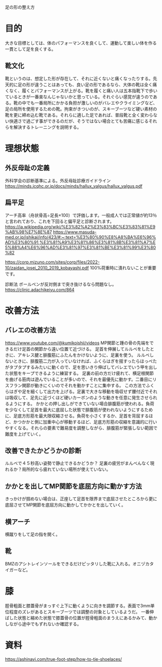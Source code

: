 足の形の整え方

# 目的
大きな目標としては、体のパフォーマンスを良くして、運動して楽しい体を作る一貫として足を良くする。

## 靴文化
靴というのは、想定した形が存在して、それに近くないと痛くなったりする。先天的に足の形が違うことはあっても、良い足の形であるなら、大体の靴は全く痛くなく、履くとパフォーマンスが上がる。靴を履くと痛い人は五本指靴下で歩いているときが一番楽なんじゃないかと思っている。それぐらい感覚が違うのである。靴の中でも一番局所にかかる負担が激しいのがバレエやクライミングなど、足の局所を使用するための靴。拘束がきついのが、スキーブーツなど硬い素材の靴を更に締め込む靴である。それらに適した足であれば、普段靴と全く変わらない快適さで過ごす事ができるのだが、そうではない場合とても苦痛に感じるそれらを解決するトレーニングを説明する。

# 理想状態

## 外反母趾の定義
外科学会の診断基準による。外反母趾診療ガイドライン
https://minds.jcqhc.or.jp/docs/minds/hallux_valgus/hallux_valgus.pdf

## 扁平足
アーチ高率（舟状骨高÷足長×100）で評価します。一般成人では正常値が約13％と言われており、これを下回ると偏平足と診断されます。
https://ja.wikipedia.org/wiki/%E3%82%A2%E3%83%BC%E3%83%81%E9%AB%98%E7%8E%87
https://www.masuda-med.or.jp/ishikai/info/423/#:~:text=%E3%80%90%E8%A8%BA%E6%96%AD%E3%80%91,%E3%81%A9%E3%81%86%E3%81%8B%E3%81%A7%E5%88%A4%E6%96%AD%E3%81%97%E3%81%BE%E3%81%99%E3%80%82

https://corp.mizuno.com/sites/corp/files/2022-10/zaidan_josei_2010_2019_kobayashi.pdf
100%荷重時に潰れないことが重要です。

診断法
ボールペンが反対側まで突き抜けるなら問題なし。
https://clinic.adachikeiyu.com/864

# 改善方法
## バレエの改善方法
https://www.youtube.com/@kumikoishii/videos
MP関節と踵の骨の先端をできるだけ足首の関節から遠い位置て近づける。
足首を伸展してルルベをしたときに、アキレス腱と腓腹筋にふたんをかけないように、足裏を使う。
ルルベしないときに、腓腹筋二力が入っていなければ、ふくらはぎを揺すったらほっぺたがタプタプするみたいに動くので、足を思いきり伸ばしてバレエでいう甲を出した状態をキープできるように練習する。
足裏の前の方だけ疲れて、横足根関節を曲げる筋肉は遊んでいることが多いので、それを最優先に動かす。二番目にリスフラン関節が動きにくいのでそれを動かすことに集中する。
この方法でふくらはぎや足を細くして出力を上げる。足裏で大きな移動を吸収せず腰付近でそれは吸収して、足先に近づくほど硬いカーボンのような動きを任意に発生させられるようにする。
かかとの押し出しができていない場合腓腹筋が使われる。負荷を少なくして足首を最大に底屈した状態で腓腹筋が使われないようにするために、足底方形筋を最大限収縮させる。負荷を小さくするか、足首を背屈するほど、かつかかと側に加重中心が移動するほど、足底方形筋の収縮を意識的に行いやすくなる。それらの要素で難易度を調整しながら、腓腹筋が緊張しない範囲で難度を上げていく。

## 改善できたかどうかの診断
ルルベで４５秒高い姿勢で静止できるかどうか？
足裏の疲労がまんべんなく現れるか？局所的なら疲れていない場所が使えていない。

## かかとを出してMP関節を底屈方向に動かす方法
きっかけが掴めない場合は、正座して足首を限界まで底屈させたところから更に底屈させてMP関節を底屈方向に動かしてかかとを出していく。

## 横アーチ
横蹴りをして足の指を開く。

## 靴
BMZのアシトレインソールをできるだけピッタリした靴に入れる。オニヅカタイガーなど。

# 膝
脛骨粗面と膝蓋骨がまっすぐ上下に動くように向きを調節する。表面で3mm単位程度のズレがあるとスキーブーツでは調整の対象としているようだ。
一番伸ばした状態と縮めた状態で膝蓋骨の位置が脛骨粗面のまうえにあるかみて、動かしながら途中でもずれないか確認する。

# 資料
https://ashinavi.com/true-foot-step/how-to-tie-shoelaces/
